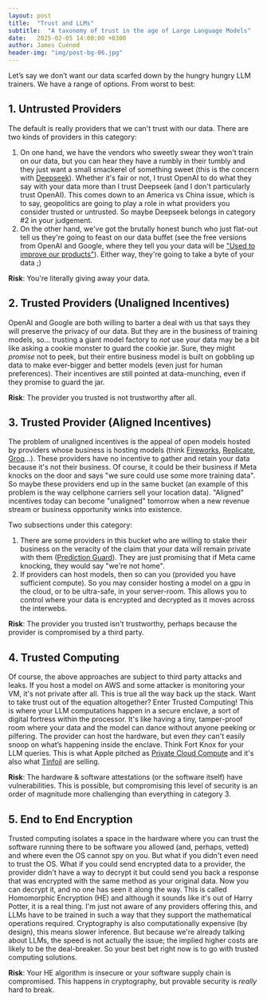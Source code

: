 ```yaml
---
layout: post
title:  "Trust and LLMs"
subtitle:  "A taxonomy of trust in the age of Large Language Models"
date:   2025-02-05 14:00:00 +0300
author: James Cuénod
header-img: "img/post-bg-06.jpg"
---
```


Let’s say we don’t want our data scarfed down by the hungry hungry LLM trainers. We have a range of options. From worst to best:

## 1. Untrusted Providers

The default is really providers that we can't trust with our data. There are two kinds of providers in this category:

1. On one hand, we have the vendors who sweetly swear they won't train on our data, but you can hear they have a rumbly in their tumbly and they just want a small smackerel of something sweet (this is the concern with [Deepseek](https://www.deepseek.com/)). Whether it's fair or not, I trust OpenAI to do what they say with your data more than I trust Deepseek (and I don't particularly trust OpenAI). This comes down to an America vs China issue, which is to say, geopolitics are going to play a role in what providers you consider trusted or untrusted. So maybe Deepseek belongs in category #2 in your judgement.
2. On the other hand, we've got the brutally honest bunch who just flat-out tell us they're going to feast on our data buffet (see the free versions from OpenAI and Google, where they tell you your data will be ["Used to improve our products"](https://ai.google.dev/pricing)).  Either way, they're going to take a byte of your data ;)

**Risk**: You're literally giving away your data.

## 2. Trusted Providers (Unaligned Incentives)

OpenAI and Google are both willing to barter a deal with us that says they will preserve the privacy of our data. But they are in the business of training models, so...  trusting a giant model factory to *not* use your data may be a bit like asking a cookie monster to guard the cookie jar.  Sure, they might *promise* not to peek, but their entire business model is built on gobbling up data to make ever-bigger and better models (even just for human preferences). Their incentives are still pointed at data-munching, even if they promise to guard the jar.

**Risk**: The provider you trusted is not trustworthy after all.

## 3. Trusted Provider (Aligned Incentives)

The problem of unaligned incentives is the appeal of open models hosted by providers whose business is hosting models (think [Fireworks](https://fireworks.ai/), [Replicate](https://replicate.com/), [Groq](https://groq.com/)...). These providers have no incentive to gather and retain your data because it's not their business. Of course, it could be their business if Meta knocks on the door and says "we sure could use some more training data". So maybe these providers end up in the same bucket (an example of this problem is the way cellphone carriers sell your location data). "Aligned" incentives today can become "unaligned" tomorrow when a new revenue stream or business opportunity winks into existence.

Two subsections under this category:

1. There are some providers in this bucket who are willing to stake their business on the veracity of the claim that your data will remain private with them ([Prediction Guard](https://predictionguard.com/)). They are just promising that if Meta came knocking, they would say "we're not home".
2. If providers can host models, then so can you (provided you have sufficient compute). So you may consider hosting a model on a gpu in the cloud, or to be ultra-safe, in your server-room. This allows you to control where your data is encrypted and decrypted as it moves across the interwebs.

**Risk**: The provider you trusted isn't trustworthy, perhaps because the provider is compromised by a third party.

## 4. Trusted Computing

Of course, the above approaches are subject to third party attacks and leaks. If you host a model on AWS and some attacker is monitoring your VM, it's not private after all. This is true all the way back up the stack. Want to take trust out of the equation altogether? Enter Trusted Computing! This is where your LLM computations happen in a secure enclave, a sort of digital fortress within the processor.  It's like having a tiny, tamper-proof room where your data and the model can dance without anyone peeking or pilfering. The provider can host the hardware, but even *they* can't easily snoop on what’s happening inside the enclave. Think Fort Knox for your LLM queries. This is what Apple pitched as [Private Cloud Compute](https://security.apple.com/blog/private-cloud-compute/) and it's also what [Tinfoil](https://tinfoil.sh) are selling.

**Risk**: The hardware & software attestations (or the software itself) have vulnerabilities. This is possible, but compromising this level of security is an order of magnitude more challenging than everything in category 3.

## 5. End to End Encryption

Trusted computing isolates a space in the hardware where you can trust the software running there to be software you allowed (and, perhaps, vetted) and where even the OS cannot spy on you. But what if you didn't even need to trust the OS. What if you could send encrypted data to a provider, the provider didn't have a way to decrypt it but could send you back a response that was encrypted with the same method as your original data. Now you can decrypt it, and no one has seen it along the way. This is called Homomorphic Encryption (HE) and although it sounds like it's out of Harry Potter, it is a real thing. I'm just not aware of any providers offering this, and LLMs have to be trained in such a way that they support the mathematical operations required. Cryptography is also computationally expensive (by design), this means slower inference. But because we're already talking about LLMs, the speed is not actually the issue; the implied higher costs are likely to be the deal-breaker. So your best bet right now is to go with trusted computing solutions.

**Risk**: Your HE algorithm is insecure or your software supply chain is compromised. This happens in cryptography, but provable security is _really_ hard to break.
